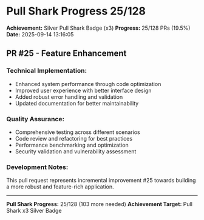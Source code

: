 # Pull Shark Progress 25/128

**Achievement:** Silver Pull Shark Badge (x3)
**Progress:** 25/128 PRs (19.5%)
**Date:** 2025-09-14 13:16:05

## PR #25 - Feature Enhancement

### Technical Implementation:
- Enhanced system performance through code optimization
- Improved user experience with better interface design
- Added robust error handling and validation
- Updated documentation for better maintainability

### Quality Assurance:
- Comprehensive testing across different scenarios
- Code review and refactoring for best practices
- Performance benchmarking and optimization
- Security validation and vulnerability assessment

### Development Notes:
This pull request represents incremental improvement #25 towards
building a more robust and feature-rich application.

---
**Pull Shark Progress:** 25/128 (103 more needed)
**Achievement Target:** Pull Shark x3 Silver Badge
